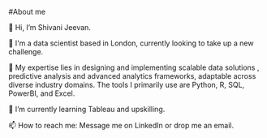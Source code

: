 #About me 

👋 Hi, I’m Shivani Jeevan.

💼 I'm a data scientist based in London, currently looking to take up a new challenge.

👀 My expertise lies in designing and implementing scalable data solutions , predictive analysis and advanced analytics frameworks, adaptable across diverse industry domains. The tools I primarily use are Python, R, SQL, PowerBI, and Excel.

🌱 I’m currently learning Tableau and upskilling.

📫 How to reach me: Message me on LinkedIn or drop me an email.
